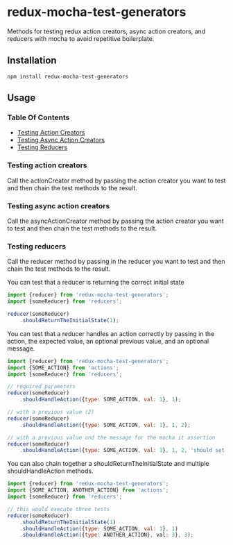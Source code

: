 # redux-mocha-test-generators

Methods for testing redux action creators, async action creators, and reducers with mocha to avoid repetitive boilerplate.

## Installation
```
npm install redux-mocha-test-generators
```
## Usage

### Table Of Contents
- [Testing Action Creators](#testing-action-creators)
- [Testing Async Action Creators](#testing-async-action-creators)
- [Testing Reducers](#testing-reducers)

### Testing action creators
Call the actionCreator method by passing the action creator you want to test and 
then chain the test methods to the result.

### Testing async action creators
Call the asyncActionCreator method by passing the action creator you want to test and 
then chain the test methods to the result.

### Testing reducers
Call the reducer method by passing in the reducer you want to test and then 
chain the test methods to the result.

You can test that a reducer is returning the correct initial state
```javascript
import {reducer} from 'redux-mocha-test-generators';
import {someReducer} from 'reducers';

reducer(someReducer)
    .shouldReturnTheInitialState(1);

```

You can test that a reducer handles an action correctly by passing in the action, 
the expected value, an optional previous value, and an optional message.
```javascript
import {reducer} from 'redux-mocha-test-generators';
import {SOME_ACTION} from 'actions';
import {someReducer} from 'reducers';

// required parameters
reducer(someReducer)
    .shouldHandleAction({type: SOME_ACTION, val: 1}, 1);

// with a previous value (2)
reducer(someReducer)
    .shouldHandleAction({type: SOME_ACTION, val: 1}, 1, 2);

// with a previous value and the message for the mocha it assertion
reducer(someReducer)
    .shouldHandleAction({type: SOME_ACTION, val: 1}, 1, 2, 'should set the value to 1');

```
You can also chain together a shouldReturnTheInitialState and multiple shouldHandleAction 
methods.
```javascript
import {reducer} from 'redux-mocha-test-generators';
import {SOME_ACTION, ANOTHER_ACTION} from 'actions';
import {someReducer} from 'reducers';

// this would execute three tests
reducer(someReducer)
    .shouldReturnTheInitialState(1)
    .shouldHandleAction({type: SOME_ACTION, val: 1}, 1)
    .shouldHandleAction({type: ANOTHER_ACTION}, val: 3}, 3);
```